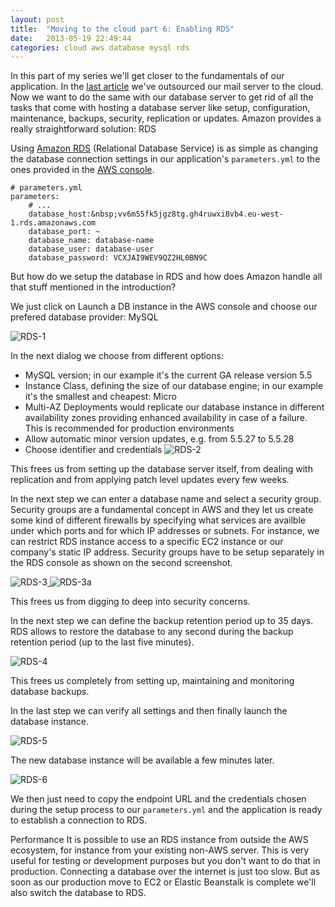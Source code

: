 ```yaml
---
layout: post
title:  "Moving to the cloud part 6: Enabling RDS"
date:   2013-05-19 22:49:44
categories: cloud aws database mysql rds
---
```


In this part of my series we'll get closer to the fundamentals of our application. In the [last article][1] we've outsourced our mail server to the cloud. Now we want to do the same with our database server to get rid of all the tasks that come with hosting a database server like setup, configuration, maintenance, backups, security, replication or updates. Amazon provides a really straightforward solution: RDS

Using [Amazon RDS][2]&nbsp;(Relational Database Service) is as simple as changing the database connection&nbsp;settings&nbsp;in our application's `parameters.yml`&nbsp;to the ones provided in the [AWS console][3].


    # parameters.yml
    parameters:
        # ...
        database_host:&nbsp;vv6m55fk5jgz8tg.gh4ruwxi8vb4.eu-west-1.rds.amazonaws.com
        database_port: ~
        database_name: database-name
        database_user: database-user
        database_password: VCXJAI9WEV9QZ2HL0BN9C

But how do we setup the database in RDS and how does Amazon handle all that stuff mentioned in the introduction?

We just click on Launch a DB instance in the&nbsp;AWS console&nbsp;and choose our prefered database provider: MySQL

![RDS-1][4]

In the next dialog we choose from different options:

* MySQL version; in our example it's the current GA release version 5.5
* Instance Class, defining the size of our database engine; in our example it's the smallest and cheapest: Micro
* Multi-AZ Deployments would replicate our database instance in different availability zones providing enhanced availability in case of a failure. This is recommended for production environments
* Allow automatic minor version updates, e.g. from 5.5.27 to 5.5.28
* Choose identifier and credentials
![RDS-2][5]

This frees us from setting up the database server itself,&nbsp;from dealing with replication and from applying patch level updates every few weeks.

In the next step we can enter a database name and select a security group. Security groups are a fundamental concept in AWS and they let us create some kind of different firewalls by specifying what services are availble under which ports and for which IP addresses or subnets. For instance, we can restrict RDS instance&nbsp;access to a specific EC2 instance or our company's static IP address. Security groups have to be setup separately in the RDS console as shown on the second screenshot.

![RDS-3][6][&nbsp;][7]![RDS-3a][8]

This frees us from digging to deep into security concerns.

In the next step we can define the backup retention period up to 35 days. RDS allows to restore the database to any second during the backup retention period (up to the last five minutes).

![RDS-4][9]

This frees us completely from setting up, maintaining and monitoring database backups.

In the last step we can verify all settings and then finally launch the database instance.

![RDS-5][10]

The new database instance will be available a few minutes later.

![RDS-6][11]

We then just need to copy the endpoint URL and the credentials chosen during the setup process to our `parameters.yml` and the application is ready to establish a connection to RDS.

Performance
It is possible to use an RDS instance from outside the AWS ecosystem, for instance from your existing non-AWS server. This is very useful for testing or development purposes but you don't want to do that in production. Connecting a database over the internet is just too slow. But as soon as our production move to EC2 or Elastic Beanstalk is complete we'll also switch the database to RDS.

[1]: http://devtig.es/moving-to-the-cloud-part-5-enabling-ses/ "Moving to the cloud part 5: Enabling SES"
[2]: http://aws.amazon.com/rds
[3]: https://console.aws.amazon.com/rds
[4]: http://devtig.es/wp-content/uploads/2013/03/RDS-1-291x300.png
[5]: http://devtig.es/wp-content/uploads/2013/03/RDS-2-300x222.png
[6]: http://devtig.es/wp-content/uploads/2013/03/RDS-3-300x208.png
[7]: http://devtig.es/wp-content/uploads/2013/03/RDS-3.png
[8]: http://devtig.es/wp-content/uploads/2013/03/RDS-3a-300x172.png
[9]: http://devtig.es/wp-content/uploads/2013/03/RDS-4-300x161.png
[10]: http://devtig.es/wp-content/uploads/2013/03/RDS-5-291x300.png
[11]: http://devtig.es/wp-content/uploads/2013/03/RDS-6-300x142.png
